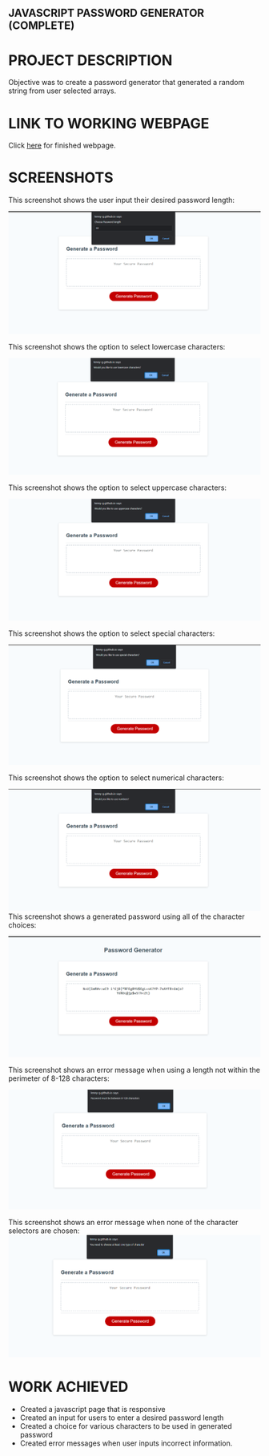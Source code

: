 ## JAVASCRIPT PASSWORD GENERATOR (COMPLETE)

# PROJECT DESCRIPTION

Objective was to create a password generator that generated a random string
from user selected arrays.

# LINK TO WORKING WEBPAGE

Click [here](https://lenny-g.github.io/javascript-password-generator/) for finished webpage.

# SCREENSHOTS

This screenshot shows the user input their desired password length:

![ScreenShot](./assets/images/passwordlength.png)

This screenshot shows the option to select lowercase characters:

![ScreenShot](./assets/images/lowercaseselect.png)

This screenshot shows the option to select uppercase characters:

![ScreenShot](./assets/images/uppercaseselect.png)

This screenshot shows the option to select special characters:

![ScreenShot](./assets/images/specialselect.png)

This screenshot shows the option to select numerical characters:

![ScreenShot](./assets/images/numberselect.png)
This screenshot shows a generated password using all of the character choices:

![ScreenShot](./assets/images/generatedpassword.png)

This screenshot shows an error message when using a length not within the perimeter of 8-128 characters:

![ScreenShot](./assets/images/errorpasswordlength.png)

This screenshot shows an error message when none of the character selectors are chosen:
![ScreenShot](./assets/images/errornochoice.png)

# WORK ACHIEVED

- Created a javascript page that is responsive
- Created an input for users to enter a desired password length
- Created a choice for various characters to be used in generated password
- Created error messages when user inputs incorrect information.
